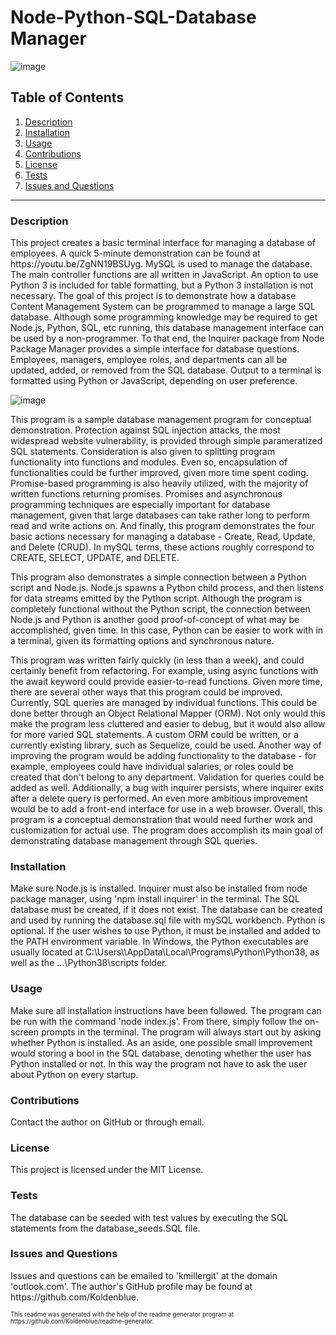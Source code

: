 # Node-Python-SQL-Database Manager

![image](https://img.shields.io/badge/license-MIT%20License-green)

## Table of Contents

1. <a href="#description">Description</a>
2. <a href="#installation">Installation</a>
3. <a href="#usage">Usage</a>
4. <a href="#contributions">Contributions</a>
5. <a href="#license">License</a>
6. <a href="#test">Tests</a>
7. <a href="#questions">Issues and Questions</a>
<hr><h3 id='description'>Description</h3>
<p>This project creates a basic terminal interface for managing a database of employees. A quick 5-minute demonstration can be found at https://youtu.be/ZgNN19BSUyg. MySQL is used to manage the database. The main controller functions are all written in JavaScript. An option to use Python 3 is included for table formatting, but a Python 3 installation is not necessary. The goal of this project is to demonstrate how a database Content Management System can be programmed to manage a large SQL database. Although some programming knowledge may be required to get Node.js, Python, SQL, etc running, this database management interface can be used by a non-programmer. To that end, the Inquirer package from Node Package Manager provides a simple interface for database questions. Employees, managers, employee roles, and departments can all be updated, added, or removed from the SQL database. Output to a terminal is formatted using Python or JavaScript, depending on user preference.</p>

![image](https://user-images.githubusercontent.com/64618290/92077079-8ca58800-ed70-11ea-999d-27b4a298aea4.png)

<p>This program is a sample database management program for conceptual demonstration. Protection against SQL injection attacks, the most widespread website vulnerability, is provided through simple parameratized SQL statements. Consideration is also given to splitting program functionality into functions and modules. Even so, encapsulation of functionalities could be further improved, given more time spent coding. Promise-based programming is also heavily utilized, with the majority of written functions returning promises. Promises and asynchronous programming techniques are especially important for database management, given that large databases can take rather long to perform read and write actions on. And finally, this program demonstrates the four basic actions necessary for managing a database - Create, Read, Update, and Delete (CRUD). In mySQL terms, these actions roughly correspond to CREATE, SELECT, UPDATE, and DELETE.</p>

<p>This program also demonstrates a simple connection between a Python script and Node.js. Node.js spawns a Python child process, and then listens for data streams emitted by the Python script. Although the program is completely functional without the Python script, the connection between Node.js and Python is another good proof-of-concept of what may be accomplished, given time. In this case, Python can be easier to work with in a terminal, given its formatting options and synchronous nature.</p>

<p>This program was written fairly quickly (in less than a week), and could certainly benefit from refactoring. For example, using async functions with the await keyword could provide easier-to-read functions. Given more time, there are several other ways that this program could be improved. Currently, SQL queries are managed by individual functions. This could be done better through an Object Relational Mapper (ORM). Not only would this make the program less cluttered and easier to debug, but it would also allow for more varied SQL statements. A custom ORM could be written, or a currently existing library, such as Sequelize, could be used. Another way of improving the program would be adding functionality to the database - for example, employees could have individual salaries, or roles could be created that don't belong to any department. Validation for queries could be added as well. Additionally, a bug with inquirer persists, where inquirer exits after a delete query is performed. An even more ambitious improvement would be to add a front-end interface for use in a web browser. Overall, this program is a conceptual demonstration that would need further work and customization for actual use. The program does accomplish its main goal of demonstrating database management through SQL queries.</p>

<h3 id='installation'>Installation</h3>
Make sure Node.js is installed. Inquirer must also be installed from node package manager, using 'npm install inquirer' in the terminal. The SQL database must be created, if it does not exist. The database can be created and used by running the database.sql file with mySQL workbench. Python is optional. If the user wishes to use Python, it must be installed and added to the PATH environment variable. In Windows, the Python executables are usually located at C:\Users\<username>\AppData\Local\Programs\Python\Python38, as well as the ...\Python38\scripts folder.

<h3 id='usage'>Usage</h3>
Make sure all installation instructions have been followed. The program can be run with the command 'node index.js'. From there, simply follow the on-screen prompts in the terminal. The program will always start out by asking whether Python is installed. As an aside, one possible small improvement would storing a bool in the SQL database, denoting whether the user has Python installed or not. In this way the program not have to ask the user about Python on every startup.

<h3 id='contributions'>Contributions</h3>
Contact the author on GitHub or through email.

<h3 id='license'>License</h3>
This project is licensed under the MIT License.

<h3 id='test'>Tests</h3>
The database can be seeded with test values by executing the SQL statements from the database_seeds.SQL file.

<h3 id='questions'>Issues and Questions</h3>
Issues and questions can be emailed to 'kmillergit' at the domain 'outlook.com'. The author's GitHub profile may be found at https://github.com/Koldenblue.<p><sub><sup>This readme was generated with the help of the readme generator program at https://github.com/Koldenblue/readme-generator.</sup></sub></p>